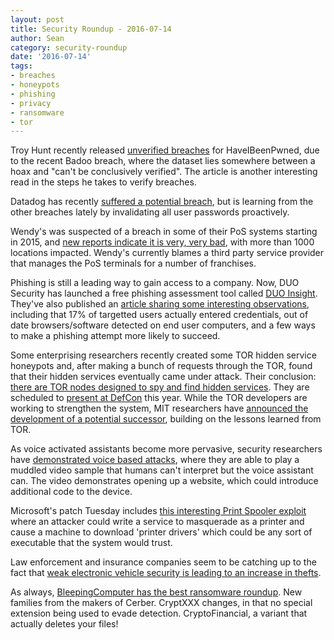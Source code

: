 ```yaml
---
layout: post
title: Security Roundup - 2016-07-14
author: Sean
category: security-roundup
date: '2016-07-14'
tags:
- breaches
- honeypots
- phishing
- privacy
- ransomware
- tor
---
```



Troy Hunt recently released [unverified breaches](https://www.troyhunt.com/introducing-unverified-breaches-to-have-i-been-pwned/) for HaveIBeenPwned, due to the recent Badoo breach, where the dataset lies somewhere between a hoax and "can't be conclusively verified". The article is another interesting read in the steps he takes to verify breaches.

Datadog has recently [suffered a potential breach](https://www.datadoghq.com/blog/2016-07-08-security-notice/), but is learning from the other breaches lately by invalidating all user passwords proactively.

Wendy's was suspected of a breach in some of their PoS systems starting in 2015, and [new reports indicate it is very, very bad](http://krebsonsecurity.com/2016/07/1025-wendys-locations-hit-in-card-breach/), with more than 1000 locations impacted. Wendy's currently blames a third party service provider that manages the PoS terminals for a number of franchises.

Phishing is still a leading way to gain access to a company. Now, DUO Security has launched a free phishing assessment tool called [DUO Insight](https://insight.duo.com/). They've also published an [article sharing some interesting observations](https://duo.com/blog/now-available-duo-insight-a-tool-to-help-organizations-identify-phishing-risks), including that 17% of targetted users actually entered credentials, out of date browsers/software detected on end user computers, and a few ways to make a phishing attempt more likely to succeed.

Some enterprising researchers recently created some TOR hidden service honeypots and, after making a bunch of requests through the TOR, found that their hidden services eventually came under attack. Their conclusion: [there are TOR nodes designed to spy and find hidden services](https://boingboing.net/2016/07/01/researchers-find-over-100-spyi.html). They are scheduled to [present at DefCon](https://www.defcon.org/html/defcon-24/dc-24-speakers.html#Noubir) this year. While the TOR developers are working to strengthen the system, MIT researchers have [announced the development of a potential successor](https://news.mit.edu/2016/stay-anonymous-online-0711), building on the lessons learned from TOR.

As voice activated assistants become more pervasive, security researchers have [demonstrated voice based attacks](https://nakedsecurity.sophos.com/2016/07/12/rigged-youtube-videos-can-use-siri-and-google-now-to-hijack-your-phone/), where they are able to play a muddled video sample that humans can't interpret but the voice assistant can. The video demonstrates opening up a website, which could introduce additional code to the device.

Microsoft's patch Tuesday includes [this interesting Print Spooler exploit](https://threatpost.com/windows-print-spooler-flaws-lead-to-code-execution/119238/) where an attacker could write a service to masquerade as a printer and cause a machine to download 'printer drivers' which could be any sort of executable that the system would trust.

Law enforcement and insurance companies seem to be catching up to the fact that [weak electronic vehicle security is leading to an increase in thefts](https://www.techdirt.com/articles/20160706/08341534902/police-slowly-waking-up-to-fact-that-vehicle-network-security-is-joke-to-hackers-thieves.shtml).

As always, [BleepingComputer has the best ransomware roundup](http://www.bleepingcomputer.com/news/security/the-week-in-ransomware-july-8-2016-alfa-padcrypt-microsoft-decryptor-pizzacrypts-and-more/). New families from the makers of Cerber. CryptXXX changes, in that no special extension being used to evade detection. CryptoFinancial, a variant that actually deletes your files!
